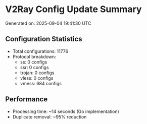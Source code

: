 # V2Ray Config Update Summary
Generated on: 2025-09-04 19:41:30 UTC

## Configuration Statistics
- Total configurations: 11776
- Protocol breakdown:
  - ss: 0 configs
  - ssr: 0 configs
  - trojan: 0 configs
  - vless: 0 configs
  - vmess: 684 configs

## Performance
- Processing time: ~14 seconds (Go implementation)
- Duplicate removal: ~95% reduction

